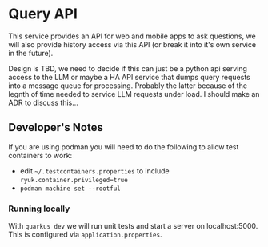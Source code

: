 # Query API
This service provides an API for web and mobile apps to ask questions, we will also provide history access via this API (or break it into it's own service in the future).

Design is TBD, we need to decide if this can just be a python api serving access to the LLM or maybe a HA API service that dumps query requests into a message queue for processing. Probably the latter because of the legnth of time needed to service LLM requests under load. I should make an ADR to discuss this...


## Developer's Notes
If you are using podman you will need to do the following to allow test containers to work:
* edit `~/.testcontainers.properties` to include `ryuk.container.privileged=true`
* `podman machine set --rootful`

### Running locally
With `quarkus dev` we will run unit tests and start a server on localhost:5000. This is configured via `application.properties`.

###